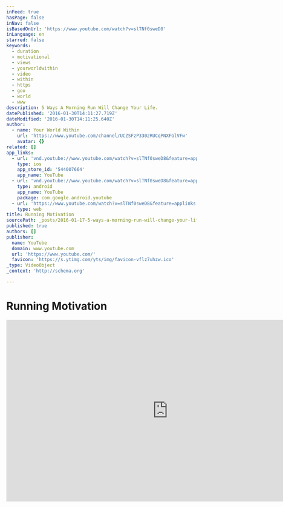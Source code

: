 ```yaml
---
inFeed: true
hasPage: false
inNav: false
isBasedOnUrl: 'https://www.youtube.com/watch?v=slTNf0sweD8'
inLanguage: en
starred: false
keywords:
  - duration
  - motivational
  - views
  - yourworldwithin
  - video
  - within
  - https
  - goo
  - world
  - www
description: 5 Ways A Morning Run Will Change Your Life.
datePublished: '2016-01-30T14:11:27.719Z'
dateModified: '2016-01-30T14:11:25.640Z'
author:
  - name: Your World Within
    url: 'https://www.youtube.com/channel/UCZSFzP3302RUCqPNXFGlVFw'
    avatar: {}
related: []
app_links:
  - url: 'vnd.youtube://www.youtube.com/watch?v=slTNf0sweD8&feature=applinks'
    type: ios
    app_store_id: '544007664'
    app_name: YouTube
  - url: 'vnd.youtube://www.youtube.com/watch?v=slTNf0sweD8&feature=applinks'
    type: android
    app_name: YouTube
    package: com.google.android.youtube
  - url: 'https://www.youtube.com/watch?v=slTNf0sweD8&feature=applinks'
    type: web
title: Running Motivation
sourcePath: _posts/2016-01-17-5-ways-a-morning-run-will-change-your-life-running-motivat.md
published: true
authors: []
publisher:
  name: YouTube
  domain: www.youtube.com
  url: 'https://www.youtube.com/'
  favicon: 'https://s.ytimg.com/yts/img/favicon-vflz7uhzw.ico'
_type: VideoObject
_context: 'http://schema.org'

---
```

# Running Motivation

<iframe src="https://cdn.embedly.com/widgets/media.html?src=https%3A%2F%2Fwww.youtube.com%2Fembed%2FslTNf0sweD8%3Ffeature%3Doembed&amp;url=https%3A%2F%2Fwww.youtube.com%2Fwatch%3Fv%3DslTNf0sweD8&amp;image=https%3A%2F%2Fi.ytimg.com%2Fvi%2FslTNf0sweD8%2Fhqdefault.jpg&amp;key=b7d04c9b404c499eba89ee7072e1c4f7&amp;type=text%2Fhtml&amp;schema=youtube" width="854" height="480" scrolling="no" frameborder="0" allowfullscreen="allowfullscreen" style=""></iframe>